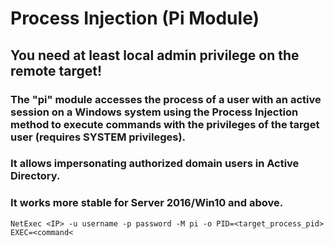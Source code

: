 # Process Injection (Pi Module)

## You need at least local admin privilege on the remote target!

### The "pi" module accesses the process of a user with an active session on a Windows system using the Process Injection method to execute commands with the privileges of the target user (requires SYSTEM privileges).

### It allows impersonating authorized domain users in Active Directory.

### It works more stable for Server 2016/Win10 and above.

    NetExec <IP> -u username -p password -M pi -o PID=<target_process_pid> EXEC=<command<
